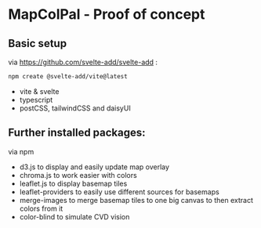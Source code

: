 # MapColPal - Proof of concept

## Basic setup
via https://github.com/svelte-add/svelte-add :

```sh
npm create @svelte-add/vite@latest
```
- vite & svelte
- typescript
- postCSS, tailwindCSS and daisyUI

## Further installed packages:
via npm
- d3.js to display and easily update map overlay
- chroma.js to work easier with colors
- leaflet.js to display basemap tiles
- leaflet-providers to easily use different sources for basemaps
- merge-images to merge basemap tiles to one big canvas to then extract colors from it
- color-blind to simulate CVD vision